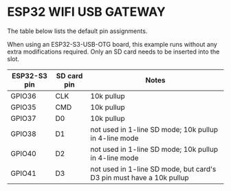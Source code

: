 # ESP32 WIFI USB GATEWAY

The table below lists the default pin assignments.

When using an ESP32-S3-USB-OTG board, this example runs without any extra modifications required. Only an SD card needs to be inserted into the slot.

ESP32-S3 pin  | SD card pin | Notes
--------------|-------------|------------
GPIO36        | CLK         | 10k pullup
GPIO35        | CMD         | 10k pullup
GPIO37        | D0          | 10k pullup
GPIO38        | D1          | not used in 1-line SD mode; 10k pullup in 4-line mode
GPIO40        | D2          | not used in 1-line SD mode; 10k pullup in 4-line mode
GPIO41        | D3          | not used in 1-line SD mode, but card's D3 pin must have a 10k pullup